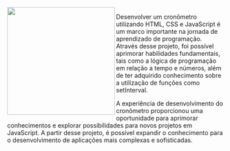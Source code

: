 

<img align="left" width="250px" height="250px" src="https://cdn-icons-png.flaticon.com/512/1114/1114221.png">
<p>Desenvolver um cronômetro utilizando HTML, CSS e JavaScript é um marco importante na jornada de aprendizado de programação. Através desse projeto, foi possível aprimorar habilidades fundamentais, tais como a lógica de programação em relação a tempo e números, além de ter adquirido conhecimento sobre a utilização de funções como setInterval.

A experiência de desenvolvimento do cronômetro proporcionou uma oportunidade para aprimorar conhecimentos e explorar possibilidades para novos projetos em JavaScript. A partir desse projeto, é possível expandir o conhecimento para o desenvolvimento de aplicações mais complexas e sofisticadas.


  <br>



 </p>
